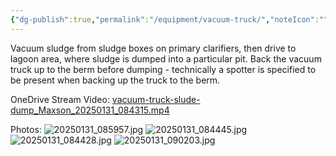 ```yaml
---
{"dg-publish":true,"permalink":"/equipment/vacuum-truck/","noteIcon":"","created":"2025-01-31T09:49:48.031-06:00"}
---
```


Vacuum sludge from sludge boxes on primary clarifiers, then drive to lagoon area, where sludge is dumped into a particular pit. Back the vacuum truck up to the berm before dumping - technically a spotter is specified to be present when backing up the truck to the berm.

OneDrive Stream Video: 
[vacuum-truck-slude-dump_Maxson_20250131_084315.mp4](https://memphistngov-my.sharepoint.com/:v:/r/personal/george_bennett_memphistn_gov/Documents/Pictures/vacuum-truck-slude-dump_Maxson_20250131_084315.mp4?csf=1&web=1&nav=eyJyZWZlcnJhbEluZm8iOnsicmVmZXJyYWxBcHAiOiJPbmVEcml2ZUZvckJ1c2luZXNzIiwicmVmZXJyYWxBcHBQbGF0Zm9ybSI6IldlYiIsInJlZmVycmFsTW9kZSI6InZpZXciLCJyZWZlcnJhbFZpZXciOiJNeUZpbGVzTGlua0NvcHkifX0&e=AwF6Xx)

Photos:
![20250131_085957.jpg](/img/user/20250131_085957.jpg)
![20250131_084445.jpg](/img/user/20250131_084445.jpg)
![20250131_084428.jpg](/img/user/20250131_084428.jpg)
![20250131_090203.jpg](/img/user/20250131_090203.jpg)
